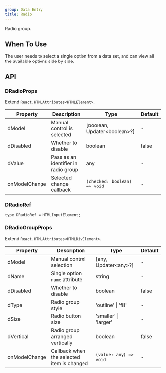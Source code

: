 ```yaml
---
group: Data Entry
title: Radio
---
```


Radio group.

## When To Use

The user needs to select a single option from a data set, and can view all the available options side by side.

## API

### DRadioProps

Extend `React.HTMLAttributes<HTMLElement>`.

<!-- prettier-ignore-start -->
| Property | Description | Type | Default | 
| --- | --- | --- | --- | 
| dModel | Manual control is selected | [boolean, Updater\<boolean\>?] | - |
| dDisabled | Whether to disable | boolean | false |
| dValue | Pass as an identifier in radio group | any  | - |
| onModelChange | Selected change callback | `(checked: boolean) => void` | - |
<!-- prettier-ignore-end -->

### DRadioRef

```tsx
type DRadioRef = HTMLInputElement;
```

### DRadioGroupProps

Extend `React.HTMLAttributes<HTMLDivElement>`.

<!-- prettier-ignore-start -->
| Property | Description | Type | Default | 
| --- | --- | --- | --- | 
| dModel | Manual control selection | [any, Updater\<any\>?] | - |
| dName | Single option `name` attribute | string | - |
| dDisabled | Whether to disable | boolean | false |
| dType | Radio group style | 'outline' \| 'fill' | - |
| dSize | Radio button size | 'smaller' \| 'larger' | - |
| dVertical | Radio group arranged vertically | boolean | false |
| onModelChange | Callback when the selected item is changed | `(value: any) => void` | - |
<!-- prettier-ignore-end -->
